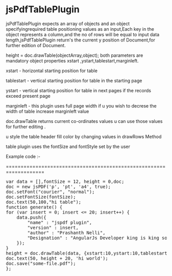 jsPdfTablePlugin
================


jsPdfTablePlugin expects an array of objects and an object specifyingrequired table positioning values as an input,Each key in the object represents a column,and the no of rows will be equal to input data length,jsPdfTablePlugin return's the current y position of Document,for further edition of Document.


height = doc.drawTable(objectArray,object); both parameters are mandatory object properties xstart ,ystart,tablestart,marginleft.

xstart      -  horizontal starting position for table 

tablestart  -  vertical starting position for table in the starting page

ystart      -  vertical starting position for table in next pages if the records exceed present page

marginleft  -  this plugin uses full page width if u you wish to decrese the width of table increase marginleft value

doc.drawTable returns current co-ordinates values u can use those values for further editing .

u style the table header fill color by changing values in drawRows Method 

table plugin uses the fontSize and fontStyle set by the user


Example code :-

===================================================================

<pre>
var data = [],fontSize = 12, height = 0,doc;
doc = new jsPDF('p', 'pt', 'a4', true);
doc.setFont("courier", "normal");
doc.setFontSize(fontSize);
doc.text(50,100,"hi table");
function generate() {
for (var insert = 0; insert <= 20; insert++) {
	data.push({
		"name" : "jspdf plugin",
		"version" : insert,
		"author" : "Prashanth Nelli",
		"Designation" : "AngularJs Developer king is king so king also king"
	});
}
height = doc.drawTable(data, {xstart:10,ystart:10,tablestart:450,marginleft:50});
doc.text(50, height + 20, 'hi world');
doc.save("some-file.pdf");
};
<pre>

  


 
 
 
 
